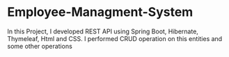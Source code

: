 # Employee-Managment-System
In this Project, I developed REST API using Spring Boot, Hibernate, Thymeleaf, Html and CSS.  I performed CRUD operation on this entities and some other operations
